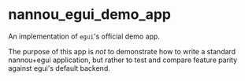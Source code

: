 # nannou_egui_demo_app

An implementation of `egui`'s official demo app.

The purpose of this app is *not* to demonstrate how to write a standard
nannou+egui application, but rather to test and compare feature parity against
egui's default backend.
